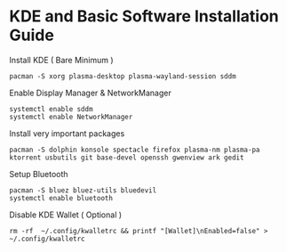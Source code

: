 # KDE and Basic Software Installation Guide

Install KDE ( Bare Minimum )

    pacman -S xorg plasma-desktop plasma-wayland-session sddm
  
Enable Display Manager & NetworkManager

    systemctl enable sddm
    systemctl enable NetworkManager

Install very important packages

    pacman -S dolphin konsole spectacle firefox plasma-nm plasma-pa ktorrent usbutils git base-devel openssh gwenview ark gedit

Setup Bluetooth

    pacman -S bluez bluez-utils bluedevil
    systemctl enable bluetooth

Disable KDE Wallet ( Optional )

    rm -rf  ~/.config/kwalletrc && printf "[Wallet]\nEnabled=false" > ~/.config/kwalletrc
